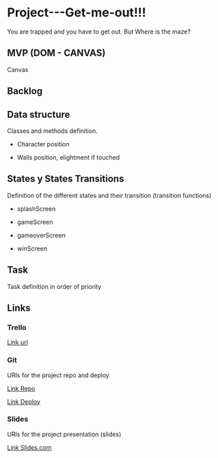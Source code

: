 # Project---Get-me-out!!!
You are trapped and you have to get out. But Where is the maze? 

## MVP (DOM - CANVAS)
Canvas


## Backlog

## Data structure
Classes and methods definition.

- Character
position

- Walls
position, elightment if touched

## States y States Transitions

Definition of the different states 
and their transition (transition functions)

- splashScreen

- gameScreen

- gameoverScreen

- winScreen

## Task

Task definition in order of priority

## Links

### Trello
[Link url](https://trello.com)

### Git
URls for the project repo and deploy

[Link Repo](http://github.com)

[Link Deploy](http://github.com)


### Slides

URls for the project presentation (slides)

[Link Slides.com](http://slides.com)

